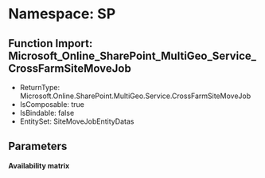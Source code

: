 # Namespace: SP

## Function Import: Microsoft_Online_SharePoint_MultiGeo_Service_CrossFarmSiteMoveJob

- ReturnType: Microsoft.Online.SharePoint.MultiGeo.Service.CrossFarmSiteMoveJob
- IsComposable: true
- IsBindable: false
- EntitySet: SiteMoveJobEntityDatas

## Parameters

**Availability matrix**


